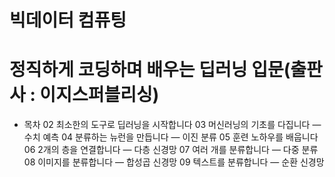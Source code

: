 # 빅데이터 컴퓨팅
# 정직하게 코딩하며 배우는 딥러닝 입문(출판사 : 이지스퍼블리싱)
- 목차
02 최소한의 도구로 딥러닝을 시작합니다
03 머신러닝의 기초를 다집니다 ― 수치 예측
04 분류하는 뉴런을 만듭니다 ― 이진 분류
05 훈련 노하우를 배웁니다
06 2개의 층을 연결합니다 ― 다층 신경망 
07 여러 개를 분류합니다 ― 다중 분류 
08 이미지를 분류합니다 ― 합성곱 신경망 
09 텍스트를 분류합니다 ― 순환 신경망 
